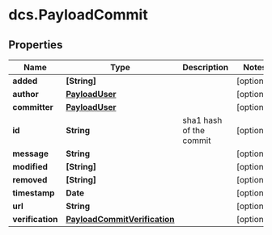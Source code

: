 # dcs.PayloadCommit

## Properties
Name | Type | Description | Notes
------------ | ------------- | ------------- | -------------
**added** | **[String]** |  | [optional] 
**author** | [**PayloadUser**](PayloadUser.md) |  | [optional] 
**committer** | [**PayloadUser**](PayloadUser.md) |  | [optional] 
**id** | **String** | sha1 hash of the commit | [optional] 
**message** | **String** |  | [optional] 
**modified** | **[String]** |  | [optional] 
**removed** | **[String]** |  | [optional] 
**timestamp** | **Date** |  | [optional] 
**url** | **String** |  | [optional] 
**verification** | [**PayloadCommitVerification**](PayloadCommitVerification.md) |  | [optional] 
